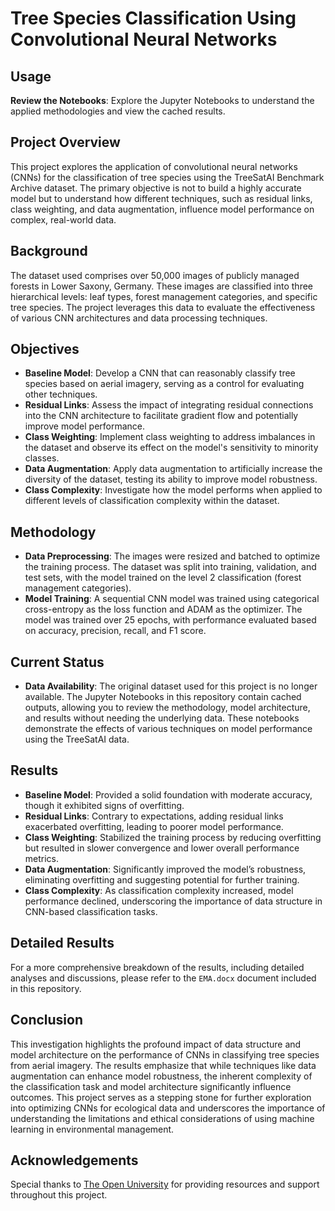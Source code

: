 # Tree Species Classification Using Convolutional Neural Networks

## Usage
**Review the Notebooks**: Explore the Jupyter Notebooks to understand the applied methodologies and view the cached results.

## Project Overview
This project explores the application of convolutional neural networks (CNNs) for the classification of tree species using the TreeSatAI Benchmark Archive dataset. The primary objective is not to build a highly accurate model but to understand how different techniques, such as residual links, class weighting, and data augmentation, influence model performance on complex, real-world data.

## Background
The dataset used comprises over 50,000 images of publicly managed forests in Lower Saxony, Germany. These images are classified into three hierarchical levels: leaf types, forest management categories, and specific tree species. The project leverages this data to evaluate the effectiveness of various CNN architectures and data processing techniques.

## Objectives
- **Baseline Model**: Develop a CNN that can reasonably classify tree species based on aerial imagery, serving as a control for evaluating other techniques.
- **Residual Links**: Assess the impact of integrating residual connections into the CNN architecture to facilitate gradient flow and potentially improve model performance.
- **Class Weighting**: Implement class weighting to address imbalances in the dataset and observe its effect on the model's sensitivity to minority classes.
- **Data Augmentation**: Apply data augmentation to artificially increase the diversity of the dataset, testing its ability to improve model robustness.
- **Class Complexity**: Investigate how the model performs when applied to different levels of classification complexity within the dataset.

## Methodology
- **Data Preprocessing**: The images were resized and batched to optimize the training process. The dataset was split into training, validation, and test sets, with the model trained on the level 2 classification (forest management categories).
- **Model Training**: A sequential CNN model was trained using categorical cross-entropy as the loss function and ADAM as the optimizer. The model was trained over 25 epochs, with performance evaluated based on accuracy, precision, recall, and F1 score.

## Current Status
- **Data Availability**: The original dataset used for this project is no longer available. The Jupyter Notebooks in this repository contain cached outputs, allowing you to review the methodology, model architecture, and results without needing the underlying data. These notebooks demonstrate the effects of various techniques on model performance using the TreeSatAI data.

## Results
- **Baseline Model**: Provided a solid foundation with moderate accuracy, though it exhibited signs of overfitting.
- **Residual Links**: Contrary to expectations, adding residual links exacerbated overfitting, leading to poorer model performance.
- **Class Weighting**: Stabilized the training process by reducing overfitting but resulted in slower convergence and lower overall performance metrics.
- **Data Augmentation**: Significantly improved the model’s robustness, eliminating overfitting and suggesting potential for further training.
- **Class Complexity**: As classification complexity increased, model performance declined, underscoring the importance of data structure in CNN-based classification tasks.

## Detailed Results
For a more comprehensive breakdown of the results, including detailed analyses and discussions, please refer to the `EMA.docx` document included in this repository.

## Conclusion
This investigation highlights the profound impact of data structure and model architecture on the performance of CNNs in classifying tree species from aerial imagery. The results emphasize that while techniques like data augmentation can enhance model robustness, the inherent complexity of the classification task and model architecture significantly influence outcomes. This project serves as a stepping stone for further exploration into optimizing CNNs for ecological data and underscores the importance of understanding the limitations and ethical considerations of using machine learning in environmental management.

## Acknowledgements
Special thanks to [The Open University](https://www.open.ac.uk/) for providing resources and support throughout this project.
